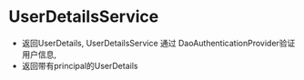 # UserDetailsService

- 返回UserDetails, UserDetailsService 通过 DaoAuthenticationProvider验证用户信息, 
- 返回带有principal的UserDetails
